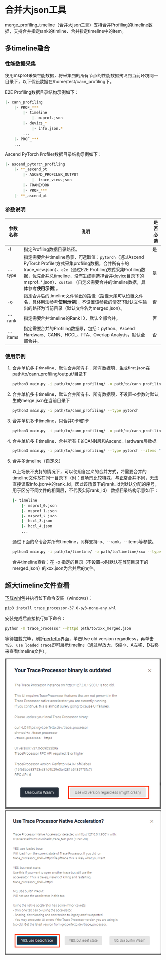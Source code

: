 # 合并大json工具

merge_profiling_timeline（合并大json工具）支持合并Profiling的timeline数据，支持合并指定rank的timline、合并指定timeline中的item。


## 多timeline融合

### 性能数据采集

使用msprof采集性能数据，将采集到的所有节点的性能数据拷贝到当前环境同一目录下，以下假设数据在/home/test/cann_profiling下。

E2E Profiling数据目录结构示例如下：

```bash
|- cann_profiling
    |- PROF_***
        |- timeline
            |- msprof.json
        |- device_*
            |- info.json.*
        ...
    |- PROF_***
    ...
```

Ascend PyTorch Profiler数据目录结构示例如下：

```bash
|- ascend_pytorch_profiling
    |- **_ascend_pt
        |- ASCEND_PROFILER_OUTPUT
            |- trace_view.json
        |- FRAMEWORK
        |- PROF_***
    |- **_ascend_pt
```

### 参数说明

| 参数名称 | 说明                                                         | 是否必选 |
| -------- | ------------------------------------------------------------ | -------- |
| -i       | 指定Profiling数据目录路径。                                  | 是       |
| --type   | 指定需要合并timeline场景，可选取值：`pytorch`（通过Ascend PyTorch Profiler方式采集profiling数据，合并所有卡的trace_view.json）、`e2e`（通过E2E Profiling方式采集Profiling数据，优先合并总timeline，没有生成则选择合并device目录下的msprof_*.json）、`custom` （自定义需要合并的timeline数据，具体参考**使用示例**）。 | 是       |
| -o       | 指定合并后的timeline文件输出的路径（路径末尾可以设置文件名，具体用法参考**使用示例**），不设置该参数的情况下默认文件输出的路径为当前目录（默认文件名为merged.json）。 | 否       |
| --rank   | 指定需要合并timeline的Rank ID，默认全部合并。                | 否       |
| --items  | 指定需要合并的Profiling数据项，包括：python、Ascend Hardware、CANN、HCCL、PTA、Overlap Analysis，默认全部合并。 | 否       |

### 使用示例

1. 合并单机多卡timeline，默认合并所有卡、所有数据项，生成first.json在path/to/cann_profiling/output/目录下

   ```bash
   python3 main.py -i path/to/cann_profiling/ -o path/to/cann_profiling/output/first --type pytorch
   ```

2. 合并单机多卡timeline，默认合并所有卡、所有数据项，不设置-o参数时默认生成merge.json在当前目录下

   ```bash
   python3 main.py -i path/to/cann_profiling/ --type pytorch
   ```

3. 合并单机多卡timeline，只合并0卡和1卡

   ```bash
   python3 main.py -i path/to/cann_profiling/ -o path/to/cann_profiling/output/2p --type pytorch --rank 0,1
   ```

4. 合并单机多卡timeline，合并所有卡的CANN层和Ascend_Hardware层数据

   ```bash
   python3 main.py -i path/to/cann_profiling/ --type pytorch --items "CANN,Ascend Hardware"
   ```

5. 合并多timeline（自定义）

   以上场景不支持的情况下，可以使用自定义的合并方式，将需要合并的timeline文件放在同一目录下（附：该场景比较特殊，与正常合并不同，无法直接读取info.json中的rank_id，因此该场景下的rank_id为默认分配的序号，用于区分不同文件的相同层，不代表实际rank_id）
   数据目录结构示意如下：

   ```bash
   |- timeline
       |- msprof_0.json
       |- msprof_1.json
       |- msprof_2.json
       |- hccl_3.json
       |- hccl_4.json
       ...
   ```

   通过下面的命令合并所有timeline，同样支持-o、--rank、--items等参数。

   ```bash
   python3 main.py -i path/to/timeline/ -o path/to/timeline/xxx --type custom
   ```

   合并timeline查看：在 -o 指定的目录（不设置-o时默认在当前目录下的merged.json）的xxx.json为合并后的文件。


## 超大timeline文件查看

[下载whl](https://gitee.com/aerfaliang/trace_processor/releases/download/trace_processor_37.0/trace_processor-37.0-py3-none-any.whl)包并执行如下命令安装（windows）：

```bash
pip3 install trace_processor-37.0-py3-none-any.whl
```

安装完成后直接执行如下命令：

```bash
python -m trace_processor --httpd path/to/xxx_merged.json 
```

等待加载完毕，刷新[perfetto](https://ui.perfetto.dev/)界面，单击Use old version regardless，再单击`YES, use loaded trace`即可展示timeline（通过W放大、S缩小、A左移、D右移来查看timeline文件）。

![输入图片说明](perfetto%E4%BD%BF%E7%94%A8%E6%8C%87%E5%AF%BC%E6%88%AA%E5%9B%BE1.png)
![输入图片说明](perfetto%E4%BD%BF%E7%94%A8%E6%8C%87%E5%AF%BC%E6%88%AA%E5%9B%BE2.png)